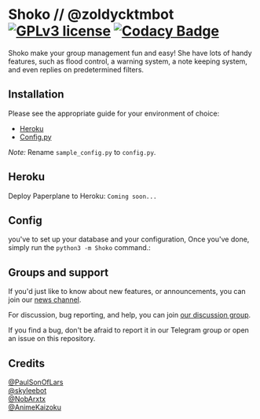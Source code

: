 # Shoko // @zoldycktmbot  [![GPLv3 license](https://img.shields.io/badge/License-GPLv3-blue.svg)](http://perso.crans.org/besson/LICENSE.html) [![Codacy Badge](https://app.codacy.com/project/badge/Grade/cc5eb52c903342e19c309e11df942495)](https://www.codacy.com/gh/gizmostuffin/Shoko/dashboard?utm_source=github.com&amp;utm_medium=referral&amp;utm_content=gizmostuffin/Shoko&amp;utm_campaign=Badge_Grade)

Shoko make your group management fun and easy!
She have lots of handy features, such as flood control, a warning system, a note keeping system, and even replies on predetermined filters.

## Installation
Please see the appropriate guide for your environment of choice:
* [Heroku](#heroku)
* [Config.py](#config)

*Note:* Rename `sample_config.py` to `config.py`.

## Heroku
Deploy Paperplane to Heroku:
`Coming soon...`

## Config
you've to set up your database and your configuration, Once you've done, simply run the `python3 -m Shoko` command.:

## Groups and support

If you'd just like to know about new features, or announcements, you can join our [news channel](https://t.me/Shokotm).

For discussion, bug reporting, and help, you can join [our discussion group](https://t.me/Shokosupport).

If you find a bug, don't be afraid to report it in our Telegram group or open an issue on this repository.

## Credits
[@PaulSonOfLars](https://github.com/PaulSonOfLars/tgbot) <br>
[@skyleebot](https://github.com/SensiPeeps/skyleebot) <br>
[@NobArxtx](https://github.com/NobArxtx) <br>
[@AnimeKaizoku](https://github.com/AnimeKaizoku/SaitamaRobot)
